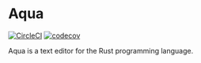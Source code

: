 # Aqua

[![CircleCI](https://circleci.com/gh/FelipeRosa/aqua.svg?style=shield)](https://circleci.com/gh/FelipeRosa/aqua)
[![codecov](https://codecov.io/gh/FelipeRosa/aqua/branch/master/graph/badge.svg)](https://codecov.io/gh/FelipeRosa/aqua)

Aqua is a text editor for the Rust programming language.
